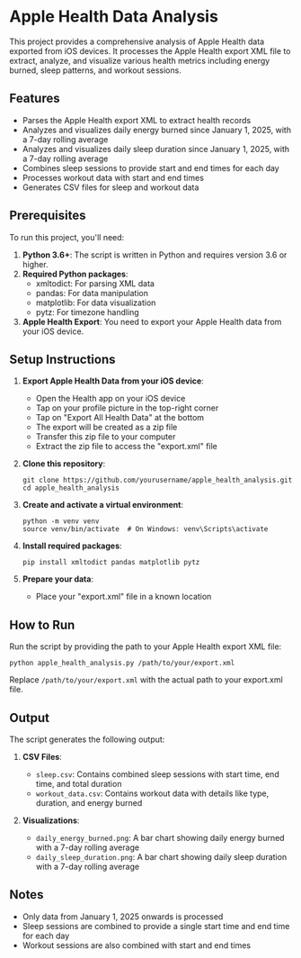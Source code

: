 # Apple Health Data Analysis

This project provides a comprehensive analysis of Apple Health data exported from iOS devices. It processes the Apple Health export XML file to extract, analyze, and visualize various health metrics including energy burned, sleep patterns, and workout sessions.

## Features

- Parses the Apple Health export XML to extract health records
- Analyzes and visualizes daily energy burned since January 1, 2025, with a 7-day rolling average
- Analyzes and visualizes daily sleep duration since January 1, 2025, with a 7-day rolling average
- Combines sleep sessions to provide start and end times for each day
- Processes workout data with start and end times
- Generates CSV files for sleep and workout data

## Prerequisites

To run this project, you'll need:

1. **Python 3.6+**: The script is written in Python and requires version 3.6 or higher.
2. **Required Python packages**:
   - xmltodict: For parsing XML data
   - pandas: For data manipulation
   - matplotlib: For data visualization
   - pytz: For timezone handling
3. **Apple Health Export**: You need to export your Apple Health data from your iOS device.

## Setup Instructions

1. **Export Apple Health Data from your iOS device**:
   - Open the Health app on your iOS device
   - Tap on your profile picture in the top-right corner
   - Tap on "Export All Health Data" at the bottom
   - The export will be created as a zip file
   - Transfer this zip file to your computer
   - Extract the zip file to access the "export.xml" file

2. **Clone this repository**:
   ```
   git clone https://github.com/yourusername/apple_health_analysis.git
   cd apple_health_analysis
   ```

3. **Create and activate a virtual environment**:
   ```
   python -m venv venv
   source venv/bin/activate  # On Windows: venv\Scripts\activate
   ```

4. **Install required packages**:
   ```
   pip install xmltodict pandas matplotlib pytz
   ```

5. **Prepare your data**:
   - Place your "export.xml" file in a known location

## How to Run

Run the script by providing the path to your Apple Health export XML file:

```
python apple_health_analysis.py /path/to/your/export.xml
```

Replace `/path/to/your/export.xml` with the actual path to your export.xml file.

## Output

The script generates the following output:

1. **CSV Files**:
   - `sleep.csv`: Contains combined sleep sessions with start time, end time, and total duration
   - `workout_data.csv`: Contains workout data with details like type, duration, and energy burned

2. **Visualizations**:
   - `daily_energy_burned.png`: A bar chart showing daily energy burned with a 7-day rolling average
   - `daily_sleep_duration.png`: A bar chart showing daily sleep duration with a 7-day rolling average


## Notes

- Only data from January 1, 2025 onwards is processed
- Sleep sessions are combined to provide a single start time and end time for each day
- Workout sessions are also combined with start and end times
